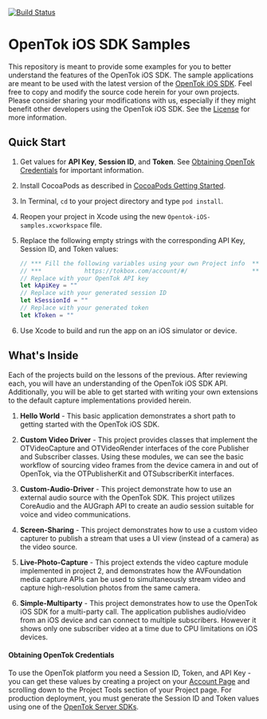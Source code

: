 [![Build Status](https://travis-ci.org/opentok/opentok-ios-sdk-samples-swift.svg?branch=master)](https://travis-ci.org/opentok/opentok-ios-sdk-samples-swift)

OpenTok iOS SDK Samples
=======================

This repository is meant to provide some examples for you to better understand
the features of the OpenTok iOS SDK. The sample applications are meant to be
used with the latest version of the
[OpenTok iOS SDK](https://tokbox.com/developer/sdks/ios/). Feel free to copy and
modify the source code herein for your own projects. Please consider sharing
your modifications with us, especially if they might benefit other developers
using the OpenTok iOS SDK. See the [License](LICENSE) for more information.
 
Quick Start
-----------------------------
 
 1. Get values for **API Key**, **Session ID**, and **Token**. See [Obtaining OpenTok Credentials](#obtaining-opentok-credentials) for important information.
 
 1. Install CocoaPods as described in [CocoaPods Getting Started](https://guides.cocoapods.org/using/getting-started.html#getting-started).
 
 1. In Terminal, `cd` to your project directory and type `pod install`.
 
 1. Reopen your project in Xcode using the new `Opentok-iOS-samples.xcworkspace` file.
 
 1. Replace the following empty strings with the corresponding API Key, Session ID, and Token values:
 
     ```swift
     // *** Fill the following variables using your own Project info  ***
     // ***            https://tokbox.com/account/#/                  ***
     // Replace with your OpenTok API key
     let kApiKey = ""
     // Replace with your generated session ID
     let kSessionId = ""
     // Replace with your generated token
     let kToken = ""
     ```
 
 1. Use Xcode to build and run the app on an iOS simulator or device.

What's Inside
-------------

Each of the projects build on the lessons of the previous. After reviewing
each, you will have an understanding of the OpenTok iOS SDK API. Additionally,
you will be able to get started with writing your own extensions to the default
capture implementations provided herein.

1.	**Hello World** - This basic application demonstrates a short path to
	getting started with the OpenTok iOS SDK.

2.	**Custom Video Driver** - This project provides classes that implement
	the OTVideoCapture and OTVideoRender interfaces of the core Publisher and
	Subscriber classes. Using these modules, we can see the basic workflow of
	sourcing video frames from the device camera in and out of OpenTok, via the
	OTPublisherKit and OTSubscriberKit interfaces.

3. **Custom-Audio-Driver** - This project demonstrate how to use an external audio
	source with the OpenTok SDK. This project utilizes CoreAudio and the AUGraph API
	to create an audio session suitable for voice and video communications.

4. **Screen-Sharing** - This project demonstrates how to use a custom video capturer 
	to publish a stream that uses a UI view (instead of a camera) as the video source.

5. **Live-Photo-Capture** - This project extends the video capture module implemented 
	in project 2, and demonstrates how the AVFoundation media capture APIs can be used to
	simultaneously stream video and capture high-resolution photos from the same camera.

6. **Simple-Multiparty** - This project demonstrates how to use the OpenTok iOS SDK 
	for a multi-party call. The application publishes audio/video from an iOS device and 
	can connect to multiple subscribers. However it shows only one subscriber video at a 
	time due to CPU limitations on iOS devices.
	
#### Obtaining OpenTok Credentials

To use the OpenTok platform you need a Session ID, Token, and API Key - you can get these values by creating a project on your [Account Page](https://tokbox.com/account/) and scrolling down to the Project Tools section of your Project page. For production deployment, you must generate the Session ID and Token values using one of the [OpenTok Server SDKs](https://tokbox.com/developer/sdks/server/).
